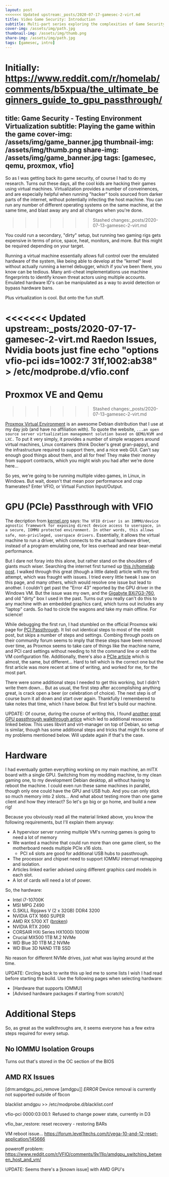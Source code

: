 ```yaml
---
layout: post
<<<<<<< Updated upstream:_posts/2020-07-17-gamesec-2-virt.md
title: Video Game Security: Introduction
subtitle: Multi-part series exploring the complexities of Game Security
cover-img: /assets/img/path.jpg
thumbnail-img: /assets/img/thumb.png
share-img: /assets/img/path.jpg
tags: [gamesec, intro]
---
```



Initially: https://www.reddit.com/r/homelab/comments/b5xpua/the_ultimate_beginners_guide_to_gpu_passthrough/
=======
title: Game Security - Testing Environment Virtualization
subtitle: Playing the game within the game
cover-img: /assets/img/game_banner.jpg
thumbnail-img: /assets/img/thumb.png
share-img: /assets/img/game_banner.jpg
tags: [gamesec, qemu, proxmox, vfio]
---

So as I was getting back ito game security, of course I had to do my research. Turns out these days, all the cool kids are hacking their games using virtual machines. Virtualization provides a number of conveinences, and are especially helpful when running "hacker" tools sourced from darker parts of the internet, without potentially infecting the host machine. You can run any number of different operating systems on the same machine, at the same time, and blast away any and all changes when you're done.
>>>>>>> Stashed changes:_posts/2020-07-13-gamesec-2-virt.md

You could run a secondary, "dirty" setup, but running two gaming rigs gets expensive in terms of price, space, heat, monitors, and more. But this might be required depending on your target.

Running a virtual machine essentially allows full control over the emulated hardware of the system, like being able to develop at the "kernel" level without actually running a kernel debugger, which if you've been there, you know can be tedious. Many anti-cheat implementations use machine fingerprints to identify known threat actors using multiple accounts. Emulated hardware ID's can be manipulated as a way to avoid detection or bypass hardware bans. 

Plus virtualization is cool. But onto the fun stuff.

<<<<<<< Updated upstream:_posts/2020-07-17-gamesec-2-virt.md
Raedon Issues, Nvidia boots just fine
echo "options vfio-pci ids=1002:7	31f,1002:ab38" > /etc/modprobe.d/vfio.conf
=======
# Proxmox VE and Qemu
>>>>>>> Stashed changes:_posts/2020-07-13-gamesec-2-virt.md

[Proxmox Virtual Environment](https://pve.proxmox.com/wiki/Main_Page) is an awesome Debian distribution that I use at my day job (and have no affiliation with). To quote the website, `...an open source server virtualization management solution based on QEMU/KVM and LXC.` To put it very simply, it provides a number of simple wrappers around virtual machines, Linux containers (think Docker's great gran-pappy), and the infrastructure required to support them, and a nice web GUI. Can't say enough good things about them, and all for free! They make their money from support contracts, which you might wish you had after we're done here...

So yes, we're going to be running multiple video games, in Linux, in Windows. But wait, doesn't that mean poor performance and crap framerates? Enter VFIO, or Virtual Function Input/Output.

# GPU (PCIe) Passthrough with VFIO

The decription from [kernel.org](https://www.kernel.org/doc/Documentation/vfio.txt) says: `The VFIO driver is an IOMMU/device agnostic framework for exposing direct device access to userspace, in
a secure, IOMMU protected environment. In other words, this allows safe, non-privileged, userspace drivers.` Essentially, it allows the virtual machine to run a driver, which connects to the actual hardware driver, instead of a program emulating one, for less overhead and near bear-metal performance.

But I dare not foray into this alone, but rather stand on the shoulders of giants much wiser. Searching the internet first turned up [this /r/homelab post](https://www.reddit.com/r/homelab/comments/b5xpua/the_ultimate_beginners_guide_to_gpu_passthrough/). I walked through this great (though a little dated) article with my first attempt, which was fraught with issues. I tried every little tweak I saw on this page, and many others, which would resolve one issue but lead to another. I couldn't get past the "Error 43" reported by the GPU driver in the Windows VM. But the issue was my own, and the [Gigabyte BXi7G3-760](https://www.gigabyte.com/us/Mini-PcBarebone/GB-BXi7G3-760-rev-10#ov), and old "dirty" box I used in the past. Turns out you really can't do this to any machine with an embedded graphics card, which turns out includes any "laptop" cards. So had to circle the wagons and take my main offline. For science!

While debugging the first run, I had stumbled on the official Proxmox wiki page for [PCI Passthrough](https://pve.proxmox.com/wiki/Pci_passthrough). It list out identical steps to most of the reddit post, but skips a number of steps and settings. Combing through posts on their community forum seems to imply that these steps have been removed over time, as Proxmox seems to take care of things like the machine name, and PCI card settings without needing to hit the command line or edit the VM configuration file. Additionally, there's also a [PCIe article](https://pve.proxmox.com/wiki/PCI%28e%29_Passthrough) which is almost, the same, but different... Hard to tell which is the correct one but the first article was more recent at time of writing, and worked for me, for the most part.

There were some additional steps I needed to get this working, but I didn't write them down... But as usual, the first step after accomplishing anything great, is crack open a beer (or celebration of choice). The next step is of course burn it all down and start over again. Thankfully I remembered to take notes that time, which I have below. But first let's build our machine.

UPDATE: Of course, during the course of writing this, I found [another great GPU passthrough walkthrough artice](https://github.com/bryansteiner/gpu-passthrough-tutorial) which led to additional resources linked below. This uses libvirt and virt-manager on top of Debian, so setup is similar, though has some additional steps and tricks that might fix some of my problems mentioned below. Will update again if that's the case.

# Hardware

I had eventually gotten everything working on my main machine, an mITX board with a single GPU. Switching from my modding machine, to my clean gaming one, to my development Debian desktop, all without having to reboot the machine. I could even run these same machines in parallel, though only one could have the GPU and USB hub. And you can only stick so much memory into 2 slots... And what about testing more than one game client and how they interact? So let's go big or go home, and build a new rig!

Because you obviously read all the material linked above, you know the following requirements, but I'll explain them anyway:

  * A hypervisor server running multiple VM's running games is going to need a lot of memory
  * We wanted a machine that could run more than one game client, so the motherboard needs multiple PCIe x16 slots. 
    * PCI x4 slots are good for additional USB hubs to passthrough.
  * The processor and chipset need to support IOMMU interrupt remapping and isolation. 
  * Articles linked earlier advised using different graphics card models in each slot.
  * A lot of cards will need a lot of power.

So, the hardware:

  * Intel i7-10700K
  * MSI MPG Z490
  * G.SKILL Ripjaws V (2 x 32GB) DDR4 3200
  * NVIDIA GTX 1660 SUPER
  * AMD RX 5700 XT ([broken](#amd-rx-issues))
  * NVIDIA RTX 2060
  * CORSAIR HXi Series HX1000i 1000W
  * Crucial MX500 1TB M.2 NVMe
  * WD Blue 3D 1TB M.2 NVMe
  * WD Blue 3D NAND 1TB SSD

No reason for different NVMe drives, just what was laying around at the time.

UPDATE: Circling back to write this up led me to some lists I wish I had read before starting the build. Use the following pages when selecting hardware:
  * [Hardware that supports IOMMU]
  * [Advised hardware packages if starting from scratch]

# Additional Steps

So, as great as the walkthroughs are, it seems everyone has a few extra steps required for every setup.

## No IOMMU Isolation Groups

Turns out that's stored in the OC section of the BIOS


## AMD RX Issues

[drm:amdgpu_pci_remove [amdgpu]] *ERROR* Device removal is currently not supported outside of fbcon

blacklist amdgpu >> /etc/modprobe.d/blacklist.conf

vfio-pci 0000:03:00.1: Refused to change power state, currently in D3

vfio_bar_restore: reset recovery - restoring BARs


VM reboot issue...
https://forum.level1techs.com/t/vega-10-and-12-reset-application/145666

poweroff problem: https://www.reddit.com/r/VFIO/comments/9x11lo/amdgpu_switching_between_host_and_vm/



UPDATE: Seems there's a [known issue] with AMD GPU's